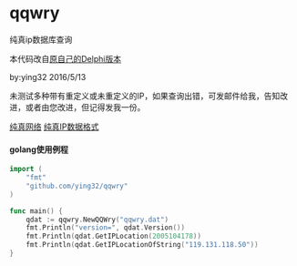 # qqwry
纯真ip数据库查询

本代码改自[原自己的Delphi版本](http://blog.csdn.net/zyjying520/article/details/8373931 "原自己的Delphi版本")

by:ying32   2016/5/13

未测试多种带有重定义或未重定义的IP，如果查询出错，可发邮件给我，告知改进，或者由您改进，但记得发我一份。

[纯真网络](http://www.cz88.net/ "纯真网络")
[纯真IP数据格式](http://lumaqq.linuxsir.org/article/qqwry_format_detail.html "纯真IP数据格式")

#### golang使用例程
```go
import (
	"fmt"
	"github.com/ying32/qqwry"
)

func main() {
	qdat := qqwry.NewQQWry("qqwry.dat")
	fmt.Println("version=", qdat.Version())
	fmt.Println(qdat.GetIPLocation(2005104178))
	fmt.Println(qdat.GetIPLocationOfString("119.131.118.50"))
}
```

